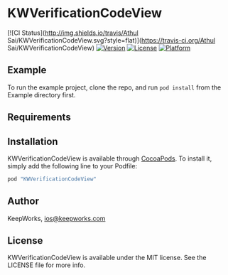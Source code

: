 # KWVerificationCodeView

[![CI Status](http://img.shields.io/travis/Athul Sai/KWVerificationCodeView.svg?style=flat)](https://travis-ci.org/Athul Sai/KWVerificationCodeView)
[![Version](https://img.shields.io/cocoapods/v/KWVerificationCodeView.svg?style=flat)](http://cocoapods.org/pods/KWVerificationCodeView)
[![License](https://img.shields.io/cocoapods/l/KWVerificationCodeView.svg?style=flat)](http://cocoapods.org/pods/KWVerificationCodeView)
[![Platform](https://img.shields.io/cocoapods/p/KWVerificationCodeView.svg?style=flat)](http://cocoapods.org/pods/KWVerificationCodeView)

## Example

To run the example project, clone the repo, and run `pod install` from the Example directory first.

## Requirements

## Installation

KWVerificationCodeView is available through [CocoaPods](http://cocoapods.org). To install
it, simply add the following line to your Podfile:

```ruby
pod "KWVerificationCodeView"
```

## Author

KeepWorks, ios@keepworks.com

## License

KWVerificationCodeView is available under the MIT license. See the LICENSE file for more info.

